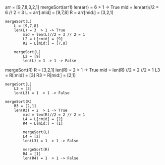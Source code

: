 arr = [9,7,8,3,2,1]
mergeSort(arr1)
len(arr) = 6  > 1 -> True
    mid = len(arr)//2 = 6 // 2 = 3
    L = arr[:mid] = [9,7,8]
    R = arr[mid:] = [3,2,1]

    mergeSort(L)
        L = [9,7,8]
        len(L) = 3  > 1 -> True
            mid = len(L)//2 = 3 // 2 = 1
            L2 = L[:mid] = [9]
            R2 = L[mid:] = [7,8]

        mergeSort(L)
            L2 = [9]
            len(L) = 1  > 1 -> False

mergeSort(R)
R = [3,2,1]
len(R) = 2 > 1 -> True
    mid = len(R) //2 = 2 //2  = 1
    L3 = R[:mid] = [3]
    R3 = R[mid:] = [2,1]

    mergeSort(L)
        L3 = [3]
        len(L3) = 1  > 1 -> False

    mergeSort(R)
        R3 = [2,1]
        len(R3) = 2  > 1 -> True
            mid = len(R)//2 = 2 // 2 = 1
            L4 = L[:mid] = [2]
            R4 = L[mid:] = [1]

            mergeSort(L)
            L4 = [2]
            len(L3) = 1  > 1 -> False

            mergeSort(R)
            R4 = [1]
            len(R4) = 1  > 1 -> False


<!-- i = j = k = 0
i < len(L) and j < len(R) == 0 < 1 and 0 < 1 -> True
    L[i=0]=7 < R[j=0]=8 -> True
        arr[k=0] = L[i=0] = 7  #[7,7,8,3,2,1]
        i += 1 -> i=0+1=1

    k += 1 -> k=0+1=1

    i < len(L)  ==  1 < 1- > False

    j < len(R)  ==  0 < 1 -> True
            arr[k] = R[j] -> arr[1] = 8 #[7,8,8,3,2,1]
            j += 1 -> j=0+1=1
            k += 1 -> k=1+1=2
            
            j < len(R) == 1<1 -> False -->
